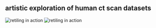 artistic exploration of human ct scan datasets
----------------------------------------------


![retiling in action](https://github.com/dkoerner/demo/raw/master/motivation/Untitled-004.jpg)
![retiling in action](https://github.com/dkoerner/demo/raw/master/motivation/Untitled-013.jpg)

